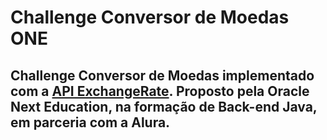 # Challenge Conversor de Moedas ONE
<h2>Challenge Conversor de Moedas implementado com a <a href="https://www.exchangerate-api.com" target="_blank">API ExchangeRate</a>.  Proposto pela Oracle Next Education, na formação de Back-end Java, em parceria com a Alura.<h2>
